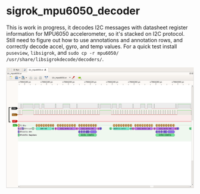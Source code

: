 # sigrok_mpu6050_decoder

This is work in progress, it decodes I2C messages with datasheet register information for MPU6050 accelerometer, so it's stacked on I2C protocol. Still need to figure out how to use annotations and annotation rows, and correctly decode accel, gyro, and temp values.
For a quick test install `puseview`, `libsigrok`, and `sudo cp -r mpu6050/ /usr/share/libsigrokdecode/decoders/`.

![screenshot](https://raw.githubusercontent.com/adrianalin/sigrok_mpu6050_decoder/master/screenshot.png)

